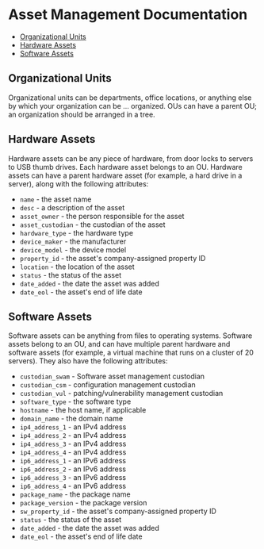 # Asset Management Documentation

- [Organizational Units](#organizational-units)
- [Hardware Assets](#hardware-assets)
- [Software Assets](#software-assets)

## Organizational Units
Organizational units can be departments, office locations, or anything else by which your organization can be ... organized. OUs can have a parent OU; an organization should be arranged in a tree.

## Hardware Assets
Hardware assets can be any piece of hardware, from door locks to servers to USB thumb drives. Each hardware asset belongs to an OU. Hardware assets can have a parent hardware asset (for example, a hard drive in a server), along with the following attributes:

- `name` - the asset name
- `desc` - a description of the asset
- `asset_owner` - the person responsible for the asset
- `asset_custodian` - the custodian of the asset
- `hardware_type` - the hardware type
- `device_maker` - the manufacturer
- `device_model` - the device model
- `property_id` - the asset's company-assigned property ID
- `location` - the location of the asset
- `status` - the status of the asset
- `date_added` - the date the asset was added
- `date_eol` - the asset's end of life date

## Software Assets
Software assets can be anything from files to operating systems. Software assets belong to an OU, and can have multiple parent hardware and software assets (for example, a virtual machine that runs on a cluster of 20 servers). They also have the following attributes:

- `custodian_swam` - Software asset management custodian
- `custodian_csm` - configuration management custodian
- `custodian_vul` - patching/vulnerability management custodian
- `software_type` - the software type
- `hostname` - the host name, if applicable
- `domain_name` - the domain name
- `ip4_address_1` - an IPv4 address
- `ip4_address_2` - an IPv4 address
- `ip4_address_3` - an IPv4 address
- `ip4_address_4` - an IPv4 address
- `ip6_address_1` - an IPv6 address
- `ip6_address_2` - an IPv6 address
- `ip6_address_3` - an IPv6 address
- `ip6_address_4` - an IPv6 address
- `package_name` - the package name
- `package_version` - the package version
- `sw_property_id` - the asset's company-assigned property ID
- `status` - the status of the asset
- `date_added` - the date the asset was added
- `date_eol` - the asset's end of life date
